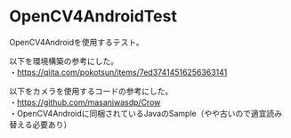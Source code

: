 # OpenCV4AndroidTest
OpenCV4Androidを使用するテスト。

以下を環境構築の参考にした。
<br>・https://qiita.com/pokotsun/items/7ed37414516256363141

以下をカメラを使用するコードの参考にした。
<br>・https://github.com/masaniwasdp/Crow
<br>・OpenCV4Androidに同梱されているJavaのSample（やや古いので適宜読み替える必要あり）
